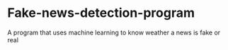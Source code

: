 # Fake-news-detection-program
A program that uses machine learning to know weather a news is fake or real
